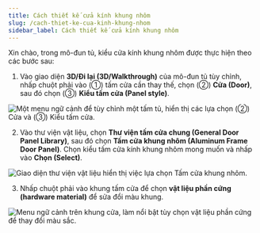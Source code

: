 ```yaml
---
title: Cách thiết kế cửa kính khung nhôm
slug: /cach-thiet-ke-cua-kinh-khung-nhom
sidebar_label: Cách thiết kế cửa kính khung nhôm
---
```


Xin chào, trong mô-đun tủ, kiểu cửa kính khung nhôm được thực hiện theo các bước sau:

1. Vào giao diện **3D/Đi lại (3D/Walkthrough)** của mô-đun tủ tùy chỉnh, nhấp chuột phải vào (①) tấm cửa cần thay thế, chọn (②) **Cửa (Door)**, sau đó chọn (③) **Kiểu tấm cửa (Panel style)**.

![Một menu ngữ cảnh để tùy chỉnh một tấm tủ, hiển thị các lựa chọn (②) Cửa và (③) Kiểu tấm cửa.](https://storage.googleapis.com/jegavn_kb/images/088f04a9-09d0-4ddb-b61a-1f8b677dff1e.png)

2. Vào thư viện vật liệu, chọn **Thư viện tấm cửa chung (General Door Panel Library)**, sau đó chọn **Tấm cửa khung nhôm (Aluminum Frame Door Panel)**. Chọn kiểu tấm cửa kính khung nhôm mong muốn và nhấp vào **Chọn (Select)**.

![Giao diện thư viện vật liệu hiển thị việc lựa chọn Tấm cửa khung nhôm.](https://storage.googleapis.com/jegavn_kb/images/e00a70e0-84ce-496b-8c75-fd2e48c101c1.png)

3. Nhấp chuột phải vào khung tấm cửa để chọn **vật liệu phần cứng (hardware material)** để sửa đổi màu khung.

![Menu ngữ cảnh trên khung cửa, làm nổi bật tùy chọn vật liệu phần cứng để thay đổi màu sắc.](https://storage.googleapis.com/jegavn_kb/images/d9f5f3ea-c9c8-41ba-9c42-d02f0a54a6c8.png)